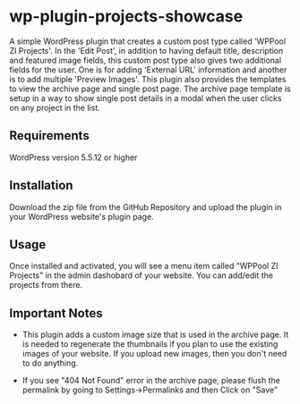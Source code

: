 # wp-plugin-projects-showcase

A simple WordPress plugin that creates a custom post type called 'WPPool ZI Projects'. In the 'Edit Post', in addition to having default title, description and featured image fields, this custom post type also gives two additional fields for the user. One is for adding 'External URL' information and another is to add multiple 'Preview Images'. This plugin also provides the templates to view the archive page and single post page. The archive page template is setup in a way to show single post details in a modal when the user clicks on any project in the list.

## Requirements

WordPress version 5.5.12 or higher

## Installation

Download the zip file from the GitHub Repository and upload the plugin in your WordPress website's plugin page.

## Usage

Once installed and activated, you will see a menu item called "WPPool ZI Projects" in the admin dashobard of your website. You can add/edit the projects from there.

## Important Notes

- This plugin adds a custom image size that is used in the archive page. It is needed to regenerate the thumbnails if you plan to use the existing images of your website. If you upload new images, then you don't need to do anything.

- If you see "404 Not Found" error in the archive page, please flush the permalink by going to Settings->Permalinks and then Click on "Save"

